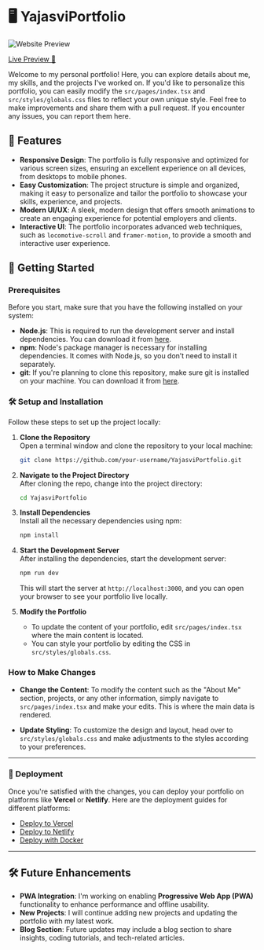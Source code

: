 
# 🖥️ YajasviPortfolio

![Website Preview](./Portfolio.gif)


[Live Preview 🔗](https://yajasvi-portfolio.vercel.app/)

Welcome to my personal portfolio! Here, you can explore details about me, my skills, and the projects I've worked on. If you'd like to personalize this portfolio, you can easily modify the `src/pages/index.tsx` and `src/styles/globals.css` files to reflect your own unique style. Feel free to make improvements and share them with a pull request. If you encounter any issues, you can report them here.

## 🎉 Features

- **Responsive Design**: The portfolio is fully responsive and optimized for various screen sizes, ensuring an excellent experience on all devices, from desktops to mobile phones.
- **Easy Customization**: The project structure is simple and organized, making it easy to personalize and tailor the portfolio to showcase your skills, experience, and projects.
- **Modern UI/UX**: A sleek, modern design that offers smooth animations to create an engaging experience for potential employers and clients.
- **Interactive UI**: The portfolio incorporates advanced web techniques, such as `locomotive-scroll` and `framer-motion`, to provide a smooth and interactive user experience.

## 🚀 Getting Started

### Prerequisites

Before you start, make sure that you have the following installed on your system:

- **Node.js**: This is required to run the development server and install dependencies. You can download it from [here](https://nodejs.org/).
- **npm**: Node's package manager is necessary for installing dependencies. It comes with Node.js, so you don’t need to install it separately.
- **git**: If you're planning to clone this repository, make sure git is installed on your machine. You can download it from [here](https://git-scm.com/).

### 🛠️ Setup and Installation

Follow these steps to set up the project locally:

1. **Clone the Repository**  
   Open a terminal window and clone the repository to your local machine:

   ```bash
   git clone https://github.com/your-username/YajasviPortfolio.git
   ```

2. **Navigate to the Project Directory**  
   After cloning the repo, change into the project directory:

   ```bash
   cd YajasviPortfolio
   ```

3. **Install Dependencies**  
   Install all the necessary dependencies using npm:

   ```bash
   npm install
   ```

4. **Start the Development Server**  
   After installing the dependencies, start the development server:

   ```bash
   npm run dev
   ```

   This will start the server at `http://localhost:3000`, and you can open your browser to see your portfolio live locally.

5. **Modify the Portfolio**  
   - To update the content of your portfolio, edit `src/pages/index.tsx` where the main content is located.
   - You can style your portfolio by editing the CSS in `src/styles/globals.css`.

### How to Make Changes

- **Change the Content**: To modify the content such as the "About Me" section, projects, or any other information, simply navigate to `src/pages/index.tsx` and make your edits. This is where the main data is rendered.
  
- **Update Styling**: To customize the design and layout, head over to `src/styles/globals.css` and make adjustments to the styles according to your preferences.

---

### 🚀 Deployment

Once you're satisfied with the changes, you can deploy your portfolio on platforms like **Vercel** or **Netlify**. Here are the deployment guides for different platforms:

- [Deploy to Vercel](https://create.t3.gg/en/deployment/vercel)
- [Deploy to Netlify](https://create.t3.gg/en/deployment/netlify)
- [Deploy with Docker](https://create.t3.gg/en/deployment/docker)

---

## 🛠️ Future Enhancements

- **PWA Integration**: I'm working on enabling **Progressive Web App (PWA)** functionality to enhance performance and offline usability.
- **New Projects**: I will continue adding new projects and updating the portfolio with my latest work.
- **Blog Section**: Future updates may include a blog section to share insights, coding tutorials, and tech-related articles.
